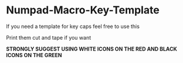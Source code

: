 # Numpad-Macro-Key-Template
If you need a template for key caps feel free to use this

Print them cut and tape if you want

**STRONGLY SUGGEST USING WHITE ICONS ON THE RED AND BLACK ICONS ON THE GREEN**
